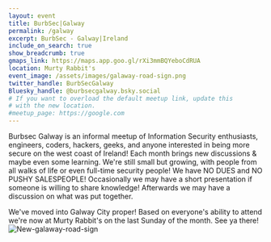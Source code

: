 ```yaml
---
layout: event
title: BurbSec|Galway
permalink: /galway
excerpt: BurbSec - Galway|Ireland
include_on_search: true
show_breadcrumb: true
gmaps_link: https://maps.app.goo.gl/rXi3mmBQYeboCdRUA
location: Murty Rabbit's
event_image: /assets/images/galaway-road-sign.png
twitter_handle: BurbSecGalway
Bluesky_handle: @burbsecgalway.bsky.social
# If you want to overload the default meetup link, update this
# with the new location.
#meetup_page: https://google.com
---
```


Burbsec Galway is an informal meetup of Information Security enthusiasts,
engineers, coders, hackers, geeks, and anyone interested in being more 
secure on the west coast of Ireland! Each month brings new discussions 
& maybe even some learning. We're still small but growing, with people 
from all walks of life or even full-time security people! We have NO DUES 
and NO PUSHY SALESPEOPLE! Occasionally we may have a short presentation 
if someone is willing to share knowledge! Afterwards we may have a 
discussion on what was put together.

We've moved into Galway City proper! Based on everyone's ability to attend
we're now at Murty Rabbit's on the last Sunday of the month. See ya there!
![New-galaway-road-sign](https://github.com/user-attachments/assets/2fd1dff6-7d6b-412d-80f0-e92e88ec5a18)
